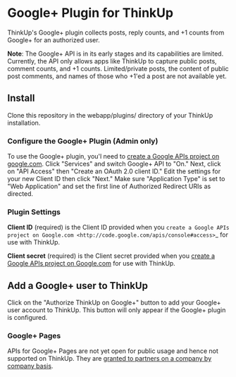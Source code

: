 # Google+ Plugin for ThinkUp

ThinkUp's Google+ plugin collects posts, reply counts, and +1 counts from Google+ for an authorized user.

**Note**: The Google+ API is in its early stages and its capabilities are limited. Currently, the API only allows apps
like ThinkUp to capture public posts, comment counts, and +1 counts. Limited/private posts, the content of public post
comments, and names of those who +1'ed a post are not available yet.

## Install

Clone this repository in the webapp/plugins/ directory of your ThinkUp installation.

### Configure the Google+ Plugin (Admin only)

To use the Google+ plugin, you'l need to
[create a Google APIs project on google.com](http://code.google.com/apis/console#access). Click "Services" and switch
Google+ API to "On." Next, click on "API Access" then "Create an OAuth 2.0 client ID." Edit the settings for your new
Client ID then click "Next." Make sure "Application Type" is set to "Web Application" and set the first line of
Authorized Redirect URIs as directed.

### Plugin Settings

**Client ID** (required) is the Client ID provided when you `create a Google APIs project on Google.com
<http://code.google.com/apis/console#access>`_ for use with ThinkUp.

**Client secret** (required) is the Client secret provided when you
[create a Google APIs project on Google.com](http://code.google.com/apis/console#access) for use with ThinkUp.

## Add a Google+ user to ThinkUp

Click on the "Authorize ThinkUp on Google+" button to add your Google+ user account to ThinkUp. This button will only
appear if the Google+ plugin is configured.

### Google+ Pages

APIs for Google+ Pages are not yet open for public usage and hence not supported on ThinkUp. They are
[granted to partners on a company by company basis](https://developers.google.com/+/api/pages-signup).


